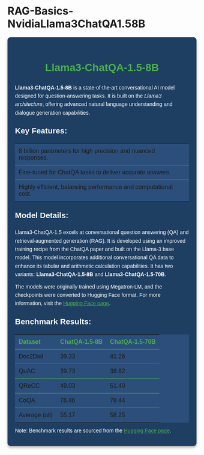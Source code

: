 # RAG-Basics-NvidiaLlama3ChatQA1.58B

<div style="font-family: Arial, sans-serif; line-height: 1.6; color: white; background-color: #1E3E62; padding: 20px; border-radius: 8px; box-shadow: 0 4px 6px rgba(0, 0, 0, 0.3);">
    <h1 style="text-align: center; color: #4CAF50;">Llama3-ChatQA-1.5-8B</h1>
    <p style="margin: 10px 0;">
        <strong>Llama3-ChatQA-1.5-8B</strong> is a state-of-the-art conversational AI model designed for question-answering tasks.
        It is built on the <em>Llama3 architecture</em>, offering advanced natural language understanding and dialogue generation capabilities.
    </p>
    <h2 style="color: white; margin-top: 20px;">Key Features:</h2>
    <table style="width: 100%; border-collapse: collapse; margin: 10px 0; background-color: #2B4F7A;">
        <tr style="border-bottom: 1px solid #4CAF50;">
            <td style="padding: 10px;">8 billion parameters for high precision and nuanced responses.</td>
        </tr>
        <tr style="border-bottom: 1px solid #4CAF50;">
            <td style="padding: 10px;">Fine-tuned for ChatQA tasks to deliver accurate answers.</td>
        </tr>
        <tr>
            <td style="padding: 10px;">Highly efficient, balancing performance and computational cost.</td>
        </tr>
    </table>
    <h2 style="color: white; margin-top: 20px;">Model Details:</h2>
    <p style="margin: 10px 0;">
        Llama3-ChatQA-1.5 excels at conversational question answering (QA) and retrieval-augmented generation (RAG). It is developed using an improved training recipe from the ChatQA paper and built on the Llama-3 base model. This model incorporates additional conversational QA data to enhance its tabular and arithmetic calculation capabilities. It has two variants:
        <strong>Llama3-ChatQA-1.5-8B</strong> and <strong>Llama3-ChatQA-1.5-70B</strong>.
    </p>
    <p style="margin: 10px 0;">
        The models were originally trained using Megatron-LM, and the checkpoints were converted to Hugging Face format. For more information, visit the
        <a href="https://huggingface.co/nvidia/Llama3-ChatQA-1.5-8B" style="color: #4CAF50;">Hugging Face page</a>.
    </p>
    <h2 style="color: white; margin-top: 20px;">Benchmark Results:</h2>
    <table style="width: 100%; border-collapse: collapse; margin: 10px 0; background-color: #2B4F7A; text-align: left;">
        <tr style="border-bottom: 1px solid #4CAF50; color: #4CAF50;">
            <th style="padding: 10px;">Dataset</th>
            <th style="padding: 10px;">ChatQA-1.5-8B</th>
            <th style="padding: 10px;">ChatQA-1.5-70B</th>
        </tr>
        <tr style="border-bottom: 1px solid #4CAF50;">
            <td style="padding: 10px;">Doc2Dial</td>
            <td style="padding: 10px;">39.33</td>
            <td style="padding: 10px;">41.26</td>
        </tr>
        <tr style="border-bottom: 1px solid #4CAF50;">
            <td style="padding: 10px;">QuAC</td>
            <td style="padding: 10px;">39.73</td>
            <td style="padding: 10px;">38.82</td>
        </tr>
        <tr style="border-bottom: 1px solid #4CAF50;">
            <td style="padding: 10px;">QReCC</td>
            <td style="padding: 10px;">49.03</td>
            <td style="padding: 10px;">51.40</td>
        </tr>
        <tr style="border-bottom: 1px solid #4CAF50;">
            <td style="padding: 10px;">CoQA</td>
            <td style="padding: 10px;">76.46</td>
            <td style="padding: 10px;">78.44</td>
        </tr>
        <tr>
            <td style="padding: 10px;">Average (all)</td>
            <td style="padding: 10px;">55.17</td>
            <td style="padding: 10px;">58.25</td>
        </tr>
    </table>
    <p style="margin: 10px 0;">
        Note: Benchmark results are sourced from the
        <a href="https://huggingface.co/nvidia/Llama3-ChatQA-1.5-8B" style="color: #4CAF50;">Hugging Face page</a>.
    </p>
</div>
